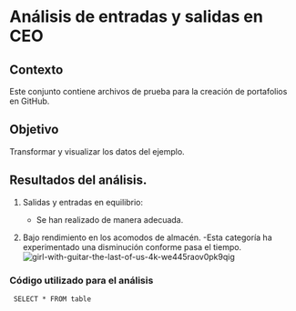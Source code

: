 # Análisis de entradas y salidas en CEO

## Contexto
Este conjunto contiene archivos de prueba para la creación de portafolios en GitHub.

## Objetivo
Transformar y visualizar los datos del ejemplo.

## Resultados del análisis.
1. Salidas y entradas en equilibrio:
   - Se han realizado de manera adecuada.
     
2. Bajo rendimiento en los acomodos de almacén.
   -Esta categoría ha experimentado una disminución conforme pasa el tiempo. 
![girl-with-guitar-the-last-of-us-4k-we445raov0pk9qig](https://github.com/VaneCR92/MS_Excel/assets/174847539/41880c6f-e708-4321-a289-8a48b6307d99)

### Código utilizado para el análisis
``` SELECT * FROM table```
